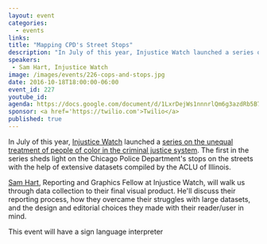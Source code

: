 ```yaml
---
layout: event
categories: 
  - events
links:
title: "Mapping CPD's Street Stops"
description: "In July of this year, Injustice Watch launched a series on the unequal treatment of people of color in the criminal justice system. The first in the series sheds light on the Chicago Police Department’s stops on the streets with the help of extensive datasets compiled by the ACLU of Illinois. Sam Hart, Reporting and Graphics Fellow at Injustice Watch, will walk us through data collection to their final visual product."
speakers:
 - Sam Hart, Injustice Watch
image: /images/events/226-cops-and-stops.jpg
date: 2016-10-18T18:00:00-06:00
event_id: 227
youtube_id: 
agenda: https://docs.google.com/document/d/1LxrDejWs1nnnrlQm6g3azdRb5B7r9P0FD-mpZ_iEtYg/edit#
sponsor: <a href='https://twilio.com'>Twilio</a>
published: true
---
```


In July of this year, [Injustice Watch](http://www.injusticewatch.org/) launched a [series on the unequal treatment of people of color in the criminal justice system](http://injusticewatch.org/interactives/cops-and-stops/). The first in the series sheds light on the Chicago Police Department's stops on the streets with the help of extensive datasets compiled by the ACLU of Illinois. 

[Sam Hart](https://www.linkedin.com/in/sam-hart-ab065376), Reporting and Graphics Fellow at Injustice Watch, will walk us through data collection to their final visual product. He'll discuss their reporting process, how they overcame their struggles with large datasets, and the design and editorial choices they made with their reader/user in mind.

<i class='fa fa-american-sign-language-interpreting '></i> This event will have a sign language interpreter